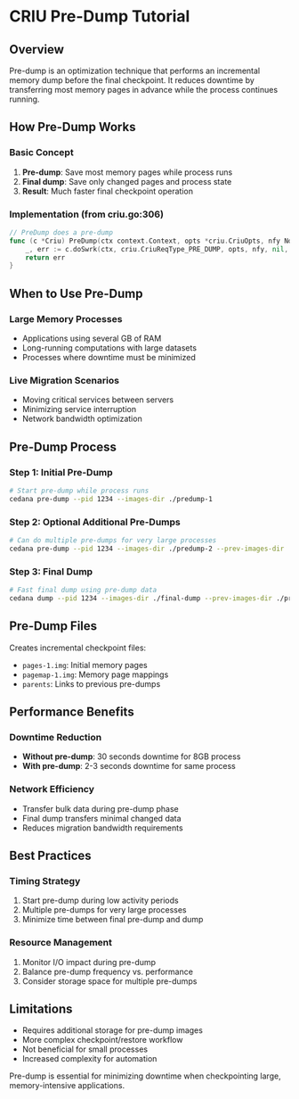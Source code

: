 # CRIU Pre-Dump Tutorial

## Overview
Pre-dump is an optimization technique that performs an incremental memory dump before the final checkpoint. It reduces downtime by transferring most memory pages in advance while the process continues running.

## How Pre-Dump Works

### Basic Concept
1. **Pre-dump**: Save most memory pages while process runs
2. **Final dump**: Save only changed pages and process state
3. **Result**: Much faster final checkpoint operation

### Implementation (from criu.go:306)
```go
// PreDump does a pre-dump
func (c *Criu) PreDump(ctx context.Context, opts *criu.CriuOpts, nfy Notify) error {
    _, err := c.doSwrk(ctx, criu.CriuReqType_PRE_DUMP, opts, nfy, nil, nil, nil)
    return err
}
```

## When to Use Pre-Dump

### Large Memory Processes
- Applications using several GB of RAM
- Long-running computations with large datasets
- Processes where downtime must be minimized

### Live Migration Scenarios
- Moving critical services between servers
- Minimizing service interruption
- Network bandwidth optimization

## Pre-Dump Process

### Step 1: Initial Pre-Dump
```bash
# Start pre-dump while process runs
cedana pre-dump --pid 1234 --images-dir ./predump-1
```

### Step 2: Optional Additional Pre-Dumps
```bash
# Can do multiple pre-dumps for very large processes
cedana pre-dump --pid 1234 --images-dir ./predump-2 --prev-images-dir ./predump-1
```

### Step 3: Final Dump
```bash
# Fast final dump using pre-dump data
cedana dump --pid 1234 --images-dir ./final-dump --prev-images-dir ./predump-2
```

## Pre-Dump Files
Creates incremental checkpoint files:
- `pages-1.img`: Initial memory pages
- `pagemap-1.img`: Memory page mappings
- `parents`: Links to previous pre-dumps

## Performance Benefits

### Downtime Reduction
- **Without pre-dump**: 30 seconds downtime for 8GB process
- **With pre-dump**: 2-3 seconds downtime for same process

### Network Efficiency
- Transfer bulk data during pre-dump phase
- Final dump transfers minimal changed data
- Reduces migration bandwidth requirements

## Best Practices

### Timing Strategy
1. Start pre-dump during low activity periods
2. Multiple pre-dumps for very large processes
3. Minimize time between final pre-dump and dump

### Resource Management
1. Monitor I/O impact during pre-dump
2. Balance pre-dump frequency vs. performance
3. Consider storage space for multiple pre-dumps

## Limitations
- Requires additional storage for pre-dump images
- More complex checkpoint/restore workflow
- Not beneficial for small processes
- Increased complexity for automation

Pre-dump is essential for minimizing downtime when checkpointing large, memory-intensive applications.